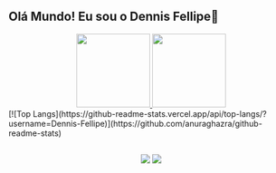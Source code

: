 ## Olá Mundo! Eu sou o Dennis Fellipe🦔

<div align="center">
  <a href="https://github.com/Dennis-Fellipe">
  <img height="130em" src="https://github-readme-stats.vercel.app/api?username=Dennis-Fellipe&show_icons=true&theme=merko&include_all_commits=true&count_private=true"/>
  <img height="130em" src="https://github-readme-stats.vercel.app/api/top-langs/?username=Dennis-Fellipe&layout=compact&langs_count=5&theme=merko&include_all_commits=true"/>
  </a>
</div>
[![Top Langs](https://github-readme-stats.vercel.app/api/top-langs/?username=Dennis-Fellipe)](https://github.com/anuraghazra/github-readme-stats)

##

<div align="center">
  <a href="https://www.linkedin.com/in/dennis-fellipe-paes-996507227/"><img src="https://img.shields.io/badge/LinkedIn-0077B5?style=for-the-badge&logo=linkedin&logoColor=white"></a>
  <a href="https://www.instagram.com/de_fellipe/?hl=pt-br"><img src="https://img.shields.io/badge/Instagram-E4405F?style=for-the-badge&logo=instagram&logoColor=white"></a>
</div>
